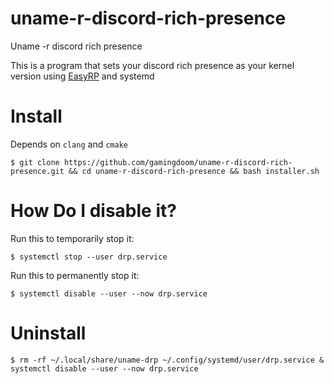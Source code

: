 # uname-r-discord-rich-presence
Uname -r discord rich presence


This is a program that sets your discord rich presence as your kernel version using [EasyRP](https://github.com/Pizzabelly/EasyRP) and systemd

# Install

Depends on ``clang`` and ``cmake``

```
$ git clone https://github.com/gamingdoom/uname-r-discord-rich-presence.git && cd uname-r-discord-rich-presence && bash installer.sh
```

# How Do I disable it?
Run this to temporarily stop it:
```
$ systemctl stop --user drp.service
```
Run this to permanently stop it:
```
$ systemctl disable --user --now drp.service
```
# Uninstall
```
$ rm -rf ~/.local/share/uname-drp ~/.config/systemd/user/drp.service & systemctl disable --user --now drp.service
```
